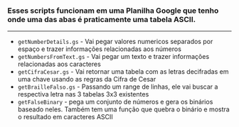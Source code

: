 ### Esses scripts funcionam em uma Planilha Google que tenho onde uma das abas é praticamente uma tabela ASCII.
---
- `getNumberDetails.gs` - Vai pegar valores numericos separados por espaço e trazer informações relacionadas aos números
- `getNumbersFromText.gs` - Vai pegar um texto e trazer informações relacionadas aos caracteres
- `getCifraCesar.gs` - Vai retornar uma tabela com as letras decifradas em uma chave usando as regras da Cifra de Cesar
- `getBrailleFalso.gs` - Passando um range de linhas, ele vai buscar a respectiva letra nas 3 tabelas 3x3 existentes
- `getFalseBinary` - pega um conjunto de números e gera os binários baseado neles. Também tem uma função que quebra o binário e mostra o resultado em caracteres ASCII

